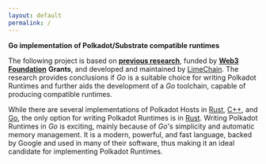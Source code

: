 ```yaml
---
layout: default
permalink: /
---
```


**Go implementation of Polkadot/Substrate compatible runtimes**

The following project is based on [**previous research**](https://github.com/LimeChain/gosemble-research), funded by
[**Web3 Foundation**](https://web3.foundation) **Grants**, and developed and maintained by [LimeChain](https://limechain.tech). 
The research provides conclusions if _Go_ is a suitable choice for writing Polkadot
Runtimes and further aids the development of a _Go_ toolchain, capable of producing compatible runtimes.

While there are several implementations of Polkadot Hosts in [Rust](https://github.com/paritytech/substrate),
[C++](https://github.com/soramitsu/kagome), and [Go](https://github.com/ChainSafe/gossamer), the only option for writing
Polkadot Runtimes is in [Rust](https://github.com/paritytech/substrate). Writing Polkadot Runtimes in _Go_ is exciting,
mainly because of _Go_'s simplicity and automatic memory management. It is a modern, powerful, and fast language, backed
by Google and used in many of their software, thus making it an ideal candidate for implementing Polkadot Runtimes.

